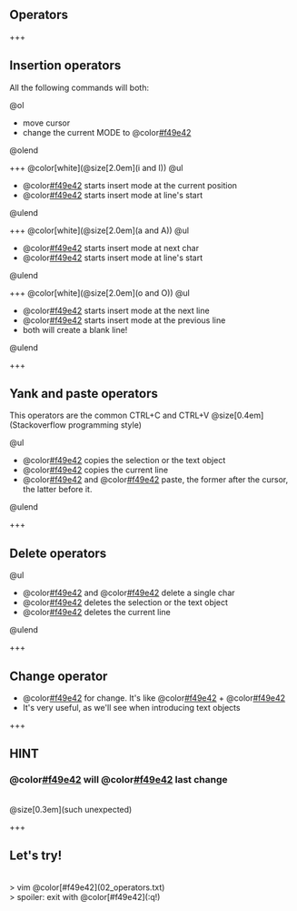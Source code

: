 ## Operators

+++

## Insertion operators

All the following commands will both:

@ol

- move cursor
- change the current MODE to @color[#f49e42](insert)

@olend

+++
@color[white](@size[2.0em](i and I))
@ul

- @color[#f49e42](i) starts insert mode at the current position
- @color[#f49e42](I) starts insert mode at line's start

@ulend

+++
@color[white](@size[2.0em](a and A))
@ul

- @color[#f49e42](a) starts insert mode at next char
- @color[#f49e42](A) starts insert mode at line's start

@ulend

+++
@color[white](@size[2.0em](o and O))
@ul

- @color[#f49e42](o) starts insert mode at the next line
- @color[#f49e42](O) starts insert mode at the previous line
- both will create a blank line!

@ulend

+++

## Yank and paste operators

This operators are the common CTRL+C and CTRL+V @size[0.4em](Stackoverflow programming style)

@ul

- @color[#f49e42](y) copies the selection or the text object
- @color[#f49e42](yy) copies the current line
- @color[#f49e42](p) and @color[#f49e42](P) paste, the former after the cursor, the latter before it.

@ulend

+++

## Delete operators

@ul

- @color[#f49e42](x) and @color[#f49e42](X) delete a single char
- @color[#f49e42](d) deletes the selection or the text object
- @color[#f49e42](dd) deletes the current line

@ulend

+++

## Change operator

- @color[#f49e42](c) for change. It's like @color[#f49e42](delete) + @color[#f49e42](i)
- It's very useful, as we'll see when introducing text objects

+++

## HINT

### @color[#f49e42](u) will @color[#f49e42](undo) last change
<br>
@size[0.3em](such unexpected)

+++

## Let's try!
<br>
> vim @color[#f49e42](02_operators.txt)
<br>
> spoiler: exit with @color[#f49e42](:q!)

